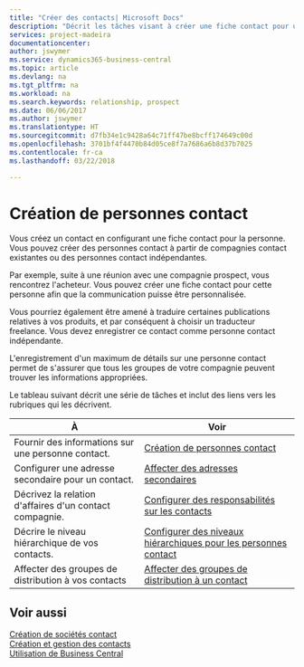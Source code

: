 ```yaml
---
title: "Créer des contacts| Microsoft Docs"
description: "Décrit les tâches visant à créer une fiche contact pour une personne, par exemple, un prospect ou un fournisseur, afin de définir les relations et personnaliser la communication."
services: project-madeira
documentationcenter: 
author: jswymer
ms.service: dynamics365-business-central
ms.topic: article
ms.devlang: na
ms.tgt_pltfrm: na
ms.workload: na
ms.search.keywords: relationship, prospect
ms.date: 06/06/2017
ms.author: jswymer
ms.translationtype: HT
ms.sourcegitcommit: d7fb34e1c9428a64c71ff47be8bcff174649c00d
ms.openlocfilehash: 3701bf4f4470b84d05ce8f7a7686a6b8d37b7025
ms.contentlocale: fr-ca
ms.lasthandoff: 03/22/2018

---
```

# <a name="creating-contact-persons"></a>Création de personnes contact
Vous créez un contact en configurant une fiche contact pour la personne. Vous pouvez créer des personnes contact à partir de compagnies contact existantes ou des personnes contact indépendantes.

Par exemple, suite à une réunion avec une compagnie prospect, vous rencontrez l'acheteur. Vous pouvez créer une fiche contact pour cette personne afin que la communication puisse être personnalisée.

Vous pourriez également être amené à traduire certaines publications relatives à vos produits, et par conséquent à choisir un traducteur freelance. Vous devez enregistrer ce contact comme personne contact indépendante.

L'enregistrement d'un maximum de détails sur une personne contact permet de s'assurer que tous les groupes de votre compagnie peuvent trouver les informations appropriées.

Le tableau suivant décrit une série de tâches et inclut des liens vers les rubriques qui les décrivent.

| À | Voir |
| --- | --- |
| Fournir des informations sur une personne contact. |[Création de personnes contact](marketing-how-create-contact-persons.md) |
| Configurer une adresse secondaire pour un contact. |[Affecter des adresses secondaires](marketing-how-assign-alternate-address.md) |
| Décrivez la relation d'affaires d'un contact compagnie. |[Configurer des responsabilités sur les contacts](marketing-job-responsibilities.md) |
| Décrire le niveau hiérarchique de vos contacts. |[Configurer des niveaux hiérarchiques pour les personnes contact](marketing-organizational-levels.md) |
| Affecter des groupes de distribution à vos contacts |[Affecter des groupes de distribution à un contact](marketing-mailing-groups.md) |

## <a name="see-also"></a>Voir aussi
[Création de sociétés contact](marketing-create-contact-companies.md)  
[Création et gestion des contacts]()  
[Utilisation de Business Central](ui-work-product.md)

